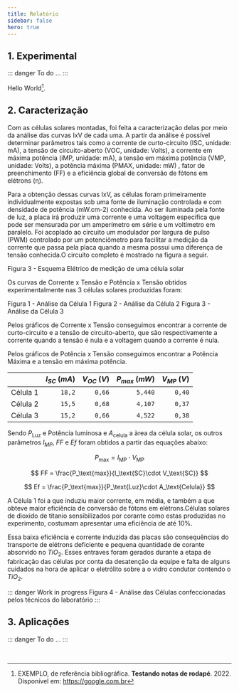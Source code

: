 ```yaml
---
title: Relatório
sidebar: false
hero: true
---
```


<VPDocHero
    class="VPDocHero"
    name="Relatório"
    text="Células Solares sensibilizadas por corantes"
    tagline="2022"
    image="/image/fluentui-emoji/bookmark_tabs_3d.png"
/>


## 1.   Experimental

::: danger To do
    ...
:::

Hello World[^1].


## 2.   Caracterização

Com as células solares montadas, foi feita a caracterização delas por meio da análise das
curvas IxV de cada uma. A partir da análise é possível determinar parâmetros tais como a
corrente de curto-circuito (ISC, unidade: mA), a tensão de circuito-aberto (VOC, unidade:
Volts), a corrente em máxima potência (iMP, unidade: mA), a tensão em máxima potência (VMP,
unidade: Volts), a potência máxima (PMAX, unidade: mW) , fator de preenchimento (FF) e a
eficiência global de conversão de fótons em elétrons (η). 

Para a obtenção dessas curvas IxV, as células foram primeiramente individualmente expostas
sob uma fonte de iluminação controlada e com densidade de potência (mW.cm-2) conhecida. Ao
ser iluminada pela fonte de luz, a placa irá produzir uma corrente e uma voltagem específica
que pode ser mensurada por um amperímetro em série e um voltímetro em paralelo. Foi acoplado
ao circuito um modulador por largura de pulso (PWM) controlado por um potenciômetro para
facilitar a medição da corrente que passa pela placa quando a mesma possui uma diferença de
tensão conhecida.O circuito completo é mostrado na figura a seguir.

<ImgZoom src="/image/esquema-eletrico.png" alt="Esquema Elétrico de medição de uma célula solar">
    Figura 3 - Esquema Elétrico de medição de uma célula solar
</ImgZoom>

Os curvas de Corrente x Tensão e Potência x Tensão obtidos experimentalmente nas 3 células
solares produzidas foram:

<ImgZoom src="/image/cell-2.svg" alt="Análise da Célula 1">
    Figura 1 - Análise da Célula 1
</ImgZoom>

<ImgZoom src="/image/cell-3.svg" alt="Análise da Célula 2">
    Figura 2 - Análise da Célula 2
</ImgZoom>

<ImgZoom src="/image/cell-4.svg" alt="Análise da Célula 3">
    Figura 3 - Análise da Célula 3
</ImgZoom>

Pelos gráficos de Corrente x Tensão conseguimos encontrar a corrente de curto-circuito e a
tensão de circuito-aberto, que são respectivamente a corrente quando a tensão é nula e a
voltagem quando a corrente é nula.

Pelos gráficos de Potência x Tensão conseguimos encontrar a Potência Máxima e a tensão
em máxima potência.

|          | $I_{SC}$ ($mA$) | $V_{OC}$ ($V$) | $P_{max}$ ($mW$) | $V_{MP}$ ($V$) |
|----------|----------------:|---------------:|-----------------:|---------------:|
| Célula 1 |          `18,2` |         `0,66` |          `5,440` |         `0,40` |
| Célula 2 |          `15,5` |         `0,68` |          `4,107` |         `0,37` |
| Célula 3 |          `15,2` |         `0,66` |          `4,522` |         `0,38` |

Sendo $P_\text{Luz}$ e Potência luminosa e $A_\text{celula}$ a àrea da célula solar, os outros
parâmetros $I_{MP}$, $FF$ e $Ef$ foram obtidos a partir das equações abaixo:

$$
P_\text{max} = I_\text{MP} \cdot V_\text{MP}
$$

$$
FF = \frac{P_\text{max}}{I_\text{SC}\cdot V_\text{SC}}
$$

$$
Ef = \frac{P_\text{max}}{P_\text{Luz}\cdot A_\text{Celula}}
$$

A Célula 1 foi a que induziu maior corrente, em média, e também a que obteve maior eficiência
de conversão de fótons em elétrons.Células solares de dioxido de titanio sensibilizados por
corante como estas produzidas no experimento, costumam apresentar uma eficiência de até 10%.

Essa baixa eficiência e corrente induzida das placas são consequências do transporte de elétrons
deficiente e pequena quantidade de corante absorvido no $TiO_2$. Esses entraves foram gerados
durante a etapa de fabricação das células por conta da desatenção da equipe e falta de alguns
cuidados na hora de aplicar o eletrólito sobre a o vidro condutor contendo o $TiO_2$.

::: danger Work in progress
<ImgZoom src="/image/cells.svg" alt="Análise das Células confeccionadas pelos técnicos do laboratório">
    Figura 4 - Análise das Células confeccionadas pelos técnicos do laboratório
</ImgZoom>
:::


## 3.   Aplicações

::: danger To do
    ...
:::

<br>

[^1]: EXEMPLO, de referência bibliográfica. **Testando notas de rodapé**. 2022. Disponível em: https://google.com.br

<style>
hr.footnotes-sep {
    margin-top: 4rem;
}
</style>

